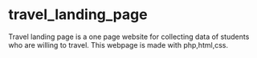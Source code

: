 # travel_landing_page
Travel landing page is a one page website for collecting data of students who are willing to travel. This webpage is made with php,html,css.
